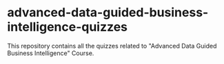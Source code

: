 # advanced-data-guided-business-intelligence-quizzes
This repository contains all the quizzes related to "Advanced Data Guided Business Intelligence" Course.
